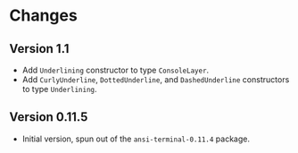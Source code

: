 Changes
=======

Version 1.1
--------------

* Add `Underlining` constructor to type `ConsoleLayer`.
* Add `CurlyUnderline`, `DottedUnderline`, and `DashedUnderline` constructors to
  type `Underlining`.

Version 0.11.5
--------------

* Initial version, spun out of the `ansi-terminal-0.11.4` package.
